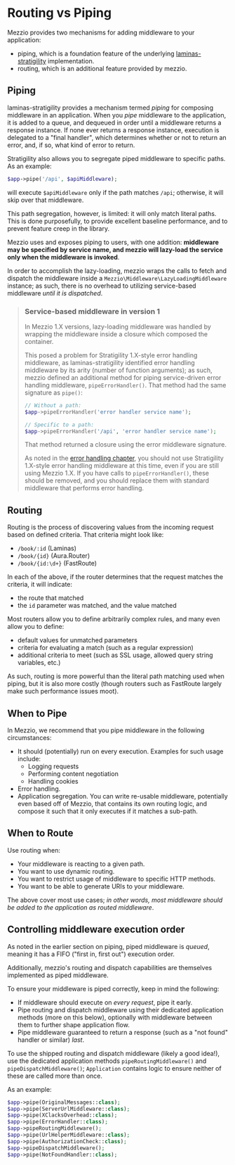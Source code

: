 # Routing vs Piping

Mezzio provides two mechanisms for adding middleware to your
application:

- piping, which is a foundation feature of the underlying
  [laminas-stratigility](https://github.com/laminas/laminas-stratigility)
  implementation.
- routing, which is an additional feature provided by mezzio.

## Piping

laminas-stratigility provides a mechanism termed *piping* for composing middleware
in an application. When you *pipe* middleware to the application, it is added to
a queue, and dequeued in order until a middleware returns a response instance.
If none ever returns a response instance, execution is delegated to a "final
handler", which determines whether or not to return an error, and, if so, what
kind of error to return.

Stratigility also allows you to segregate piped middleware to specific paths. As
an example:

```php
$app->pipe('/api', $apiMiddleware);
```

will execute `$apiMiddleware` only if the path matches `/api`; otherwise, it
will skip over that middleware.

This path segregation, however, is limited: it will only match literal paths.
This is done purposefully, to provide excellent baseline performance, and to
prevent feature creep in the library.

Mezzio uses and exposes piping to users, with one addition: **middleware
may be specified by service name, and mezzio will lazy-load the service
only when the middleware is invoked**.

In order to accomplish the lazy-loading, mezzio wraps the calls to
fetch and dispatch the middleware inside a
`Mezzio\Middleware\LazyLoadingMiddleware` instance; as such, there is
no overhead to utilizing service-based middleware _until it is dispatched_.

> ### Service-based middleware in version 1
>
> In Mezzio 1.X versions, lazy-loading middleware was handled by wrapping
> the middleware inside a closure which composed the container.
>
> This posed a problem for Stratigility 1.X-style error handling middleware, as
> laminas-stratigility identified error handling middleware by its arity (number of
> function arguments); as such, mezzio defined an additional method for
> piping service-driven error handling middleware, `pipeErrorHandler()`. That
> method had the same signature as `pipe()`:
>
> ```php
> // Without a path:
> $app->pipeErrorHandler('error handler service name');
>
> // Specific to a path:
> $app->pipeErrorHandler('/api', 'error handler service name');
> ```
>
> That method returned a closure using the error middleware signature.
>
> As noted in the [error handling chapter](../error-handling.md), you should
> not use Stratigility 1.X-style error handling middleware at this time, even
> if you are still using Mezzio 1.X. If you have calls to
> `pipeErrorHandler()`, these should be removed, and you should replace them
> with standard middleware that performs error handling.

## Routing

Routing is the process of discovering values from the incoming request based on
defined criteria. That criteria might look like:

- `/book/:id` (Laminas)
- `/book/{id}` (Aura.Router)
- `/book/{id:\d+}` (FastRoute)

In each of the above, if the router determines that the request matches the
criteria, it will indicate:

- the route that matched
- the `id` parameter was matched, and the value matched

Most routers allow you to define arbitrarily complex rules, and many even allow
you to define:

- default values for unmatched parameters
- criteria for evaluating a match (such as a regular expression)
- additional criteria to meet (such as SSL usage, allowed query string
  variables, etc.)

As such, routing is more powerful than the literal path matching used when
piping, but it is also more costly (though routers such as FastRoute largely
make such performance issues moot).

## When to Pipe

In Mezzio, we recommend that you pipe middleware in the following
circumstances:

- It should (potentially) run on every execution. Examples for such usage
  include:
    - Logging requests
    - Performing content negotiation
    - Handling cookies
- Error handling.
- Application segregation. You can write re-usable middleware, potentially even
  based off of Mezzio, that contains its own routing logic, and compose it
  such that it only executes if it matches a sub-path.

## When to Route

Use routing when:

- Your middleware is reacting to a given path.
- You want to use dynamic routing.
- You want to restrict usage of middleware to specific HTTP methods.
- You want to be able to generate URIs to your middleware.

The above cover most use cases; *in other words, most middleware should be added
to the application as routed middleware*.

## Controlling middleware execution order

As noted in the earlier section on piping, piped middleware is *queued*, meaning
it has a FIFO ("first in, first out") execution order.

Additionally, mezzio's routing and dispatch capabilities are themselves
implemented as piped middleware.

To ensure your middleware is piped correctly, keep in mind the following:

- If middleware should execute on _every request_, pipe it early.
- Pipe routing and dispatch middleware using their dedicated application methods
  (more on this below), optionally with middleware between them to further shape
  application flow.
- Pipe middleware guaranteed to return a response (such as a "not found" handler
  or similar) _last_.

To use the shipped routing and dispatch middleware (likely a good idea!), use
the dedicated application methods `pipeRoutingMiddleware()` and
`pipeDispatchMiddleware()`; `Application` contains logic to ensure neither of
these are called more than once.

As an example:

```php
$app->pipe(OriginalMessages::class);
$app->pipe(ServerUrlMiddleware::class);
$app->pipe(XClacksOverhead::class);
$app->pipe(ErrorHandler::class);
$app->pipeRoutingMiddleware();
$app->pipe(UrlHelperMiddleware::class);
$app->pipe(AuthorizationCheck::class);
$app->pipeDispatchMiddleware();
$app->pipe(NotFoundHandler::class);
```
